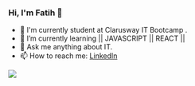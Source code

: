 ### Hi, I'm Fatih 👋



- 🔭 I'm currently student at Clarusway IT Bootcamp .
- 🌱 I’m currently learning || JAVASCRIPT || REACT ||
- 💬 Ask me anything about IT.
- 📫 How to reach me: [LinkedIn](www.linkedin.com/in/fatihcaliss)

<img src="https://github-readme-stats.vercel.app/api?username=fatihcaliss&theme=swift&show_icons=true" >
